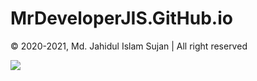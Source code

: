 # MrDeveloperJIS.GitHub.io

&copy; 2020-2021, Md. Jahidul Islam Sujan | All right reserved

![](https://img.shields.io/badge/Md.%20Jahidul%20Islam%20Sujan-MrDevelopeJIS-blue?logo=github&logoColor=white)

